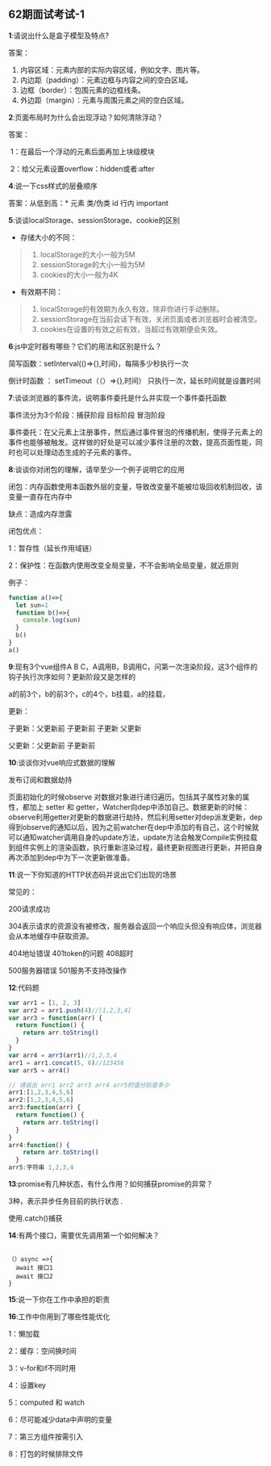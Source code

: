 ## 62期面试考试-1

**1**:请说出什么是盒子模型及特点?

答案：

1. 内容区域：元素内部的实际内容区域，例如文字、图片等。
2. 内边距（padding）：元素边框与内容之间的空白区域。
3. 边框（border）：包围元素的边框线条。
4. 外边距（margin）：元素与周围元素之间的空白区域。

**2**:页面布局时为什么会出现浮动？如何清除浮动？

答案：

​    1：在最后一个浮动的元素后面再加上块级模块

​    2：给父元素设置overflow：hidden或者:after 



**4**:说一下css样式的层叠顺序

答案：从低到高：* 元素 类/伪类 id  行内  important 

**5**:谈谈localStorage、sessionStorage、cookie的区别

- 存储大小的不同：

> 1. localStorage的大小一般为5M
> 2. sessionStorage的大小一般为5M
> 3. cookies的大小一般为4K

- 有效期不同：

> 1. localStorage的有效期为永久有效，除非你进行手动删除。
> 2. sessionStorage在当前会话下有效，关闭页面或者浏览器时会被清空。
> 3. cookies在设置的有效之前有效，当超过有效期便会失效。

**6**:js中定时器有哪些？它们的用法和区别是什么？

简写函数：setInterval(()=>{},时间)，每隔多少秒执行一次

倒计时函数 ： setTimeout（（）=>{},时间） 只执行一次，延长时间就是设置时间

**7**:谈谈浏览器的事件流，说明事件委托是什么并实现一个事件委托函数

事件流分为3个阶段：捕获阶段  目标阶段 冒泡阶段

事件委托：在父元素上注册事件，然后通过事件冒泡的传播机制，使得子元素上的事件也能够被触发。这样做的好处是可以减少事件注册的次数，提高页面性能，同时也可以处理动态生成的子元素的事件。

**8**:谈谈你对闭包的理解，请举至少一个例子说明它的应用

闭包：内存函数使用本函数外层的变量，导致改变量不能被垃圾回收机制回收，该变量一直存在内存中

缺点：造成内存泄露

闭包优点：

 1：暂存性（延长作用域链） 

2：保护性：在函数内使用改变全局变量，不不会影响全局变量，就近原则

例子：

```js
function a()=>{
  let sun=1
  function b()=>{
    console.log(sun)
  }
  b()
}
a()
```



**9**:现有3个vue组件A B C，A调用B，B调用C，问第一次渲染阶段，这3个组件的钩子执行次序如何？更新阶段又是怎样的

a的前3个，b的前3个，c的4个，b挂载，a的挂载，

更新：

子更新：父更新前 子更新前 子更新 父更新

父更新：父更新前 子更新前

**10**:谈谈你对vue响应式数据的理解

发布订阅和数据劫持

页面初始化的时候observe 对数据对象进行递归遍历。包括其子属性对象的属性，都加上 setter 和 getter，Watcher向dep中添加自己。数据更新的时候：observe利用getter对更新的数据进行劫持，然后利用setter对dep派发更新，dep得到observe的通知以后，因为之前watcher在dep中添加的有自己，这个时候就可以通知watcher调用自身的update方法，update方法会触发Compile实例挂载到组件实例上的渲染函数，执行重新渲染过程，最终更新视图进行更新，并把自身再次添加到dep中为下一次更新做准备。

**11**:说一下你知道的HTTP状态码并说出它们出现的场景

常见的：

200请求成功

304表示请求的资源没有被修改，服务器会返回一个响应头但没有响应体，浏览器会从本地缓存中获取资源。

 404地址错误  401token的问题   408超时 

500服务器错误  501服务不支持改操作

**12**:代码题

```javascript
var arr1 = [1, 2, 3]
var arr2 = arr1.push(4)//[1,2,3,4]
var arr3 = function(arr) {
  return function() {
    return arr.toString()
  }
}
var arr4 = arr3(arr1)//1,2,3,4
arr1 = arr1.concat(5, 6)//123456
var arr5 = arr4()

// 请说出 arr1 arr2 arr3 arr4 arr5的值分别是多少
arr1:[1,2,3,4,5,6]
arr2:[1,2,3,4,5,6]
arr3:function(arr) {
  return function() {
    return arr.toString()
  }
}
arr4:function() {
    return arr.toString()
  }
arr5:字符串 1,2,3,4
```

**13**:promise有几种状态，有什么作用？如何捕获promise的异常？

3种，表示异步任务目前的执行状态 .

使用.catch()捕获

**14**:有两个接口，需要优先调用第一个如何解决？

```
 
（）async =>{
  await 接口1
  await 接口2
} 
```



**15**:说一下你在工作中承担的职责



**16**:工作中你用到了哪些性能优化

1：懒加载

2：缓存：空间换时间

3：v-for和if不同时用

4：设置key

5：computed 和 watch

6：尽可能减少data中声明的变量

7：第三方组件按需引入

8：打包的时候排除文件